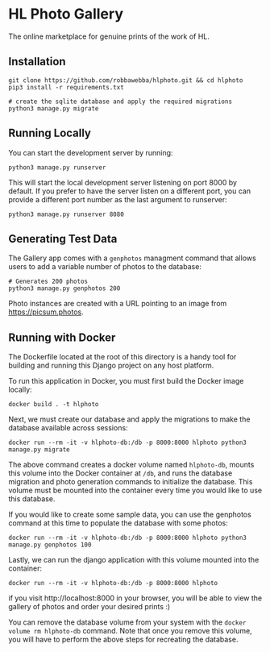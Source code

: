 # HL Photo Gallery

The online marketplace for genuine prints of the work of HL.

## Installation

```
git clone https://github.com/robbawebba/hlphoto.git && cd hlphoto
pip3 install -r requirements.txt

# create the sqlite database and apply the required migrations
python3 manage.py migrate
```

## Running Locally

You can start the development server by running:
```
python3 manage.py runserver
```

This will start the local development server listening on port 8000 by default.
If you prefer to have the server listen on a different port, you can provide a
different port number as the last argument to runserver:
```
python3 manage.py runserver 8080
```

## Generating Test Data

The Gallery app comes with a `genphotos` managment command that allows
users to add a variable number of photos to the database:
```
# Generates 200 photos
python3 manage.py genphotos 200
```

Photo instances are created with a URL pointing to an image from
https://picsum.photos.

## Running with Docker

The Dockerfile located at the root of this directory is a handy tool for building
and running this Django project on any host platform.

To run this application in Docker, you must first build the Docker image locally: 
```
docker build . -t hlphoto
```

Next, we must create our database and apply the migrations to make the database
available across sessions:
```
docker run --rm -it -v hlphoto-db:/db -p 8000:8000 hlphoto python3 manage.py migrate
```

The above command creates a docker volume named `hlphoto-db`, mounts
this volume into the Docker container at `/db`, and runs the database
migration and photo generation commands to initialize the database. This
volume must be mounted into the container every time you would like to
use this database.

If you would like to create some sample data, you can use the genphotos command
at this time to populate the database with some photos:
```
docker run --rm -it -v hlphoto-db:/db -p 8000:8000 hlphoto python3 manage.py genphotos 100
```

Lastly, we can run the django application with this volume mounted into
the container:
```
docker run --rm -it -v hlphoto-db:/db -p 8000:8000 hlphoto
```

if you visit http://localhost:8000 in your browser, you will be able to view
the gallery of photos and order your desired prints :)


You can remove the database volume from your system with the `docker volume rm hlphoto-db` command. Note that once you remove this volume, you will have to perform the above steps for recreating the database.
